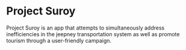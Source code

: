 <h1>Project Suroy</h1>

Project Suroy is an app that attempts to simultaneously address inefficiencies in the jeepney transportation system as well as promote tourism through a user-friendly campaign.